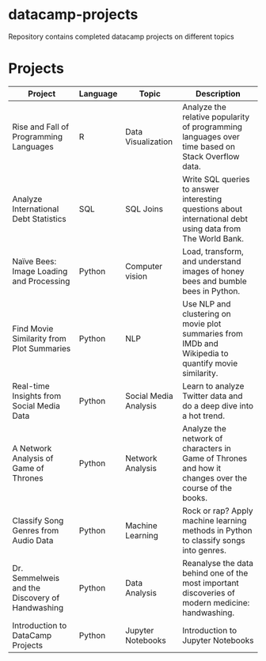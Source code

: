 # datacamp-projects
Repository contains completed datacamp projects on different topics

# Projects

| Project                                         | Language | Topic                 | Description                                                                                                |
|-------------------------------------------------|----------|-----------------------|------------------------------------------------------------------------------------------------------------|
| Rise and Fall of Programming Languages          | R        | Data Visualization    | Analyze the relative popularity of programming languages over time based on Stack Overflow data.           |
| Analyze International Debt Statistics           | SQL      | SQL Joins             | Write SQL queries to answer interesting questions about international debt using data from The World Bank. |
| Naïve Bees: Image Loading and Processing        | Python   | Computer vision       | Load, transform, and understand images of honey bees and bumble bees in Python.                            |
| Find Movie Similarity from Plot Summaries       | Python   | NLP                   | Use NLP and clustering on movie plot summaries from IMDb and Wikipedia to quantify movie similarity.       |
| Real-time Insights from Social Media Data       | Python   | Social Media Analysis | Learn to analyze Twitter data and do a deep dive into a hot trend.                                         |
| A Network Analysis of Game of Thrones           | Python   | Network Analysis      | Analyze the network of characters in Game of Thrones and how it changes over the course of the books.      |
| Classify Song Genres from Audio Data            | Python   | Machine Learning      | Rock or rap? Apply machine learning methods in Python to classify songs into genres.                       |
| Dr. Semmelweis and the Discovery of Handwashing | Python   | Data Analysis         | Reanalyse the data behind one of the most important discoveries of modern medicine: handwashing.           |
| Introduction to DataCamp Projects               | Python   | Jupyter Notebooks     | Introduction to Jupyter Notebooks                                                                          |
